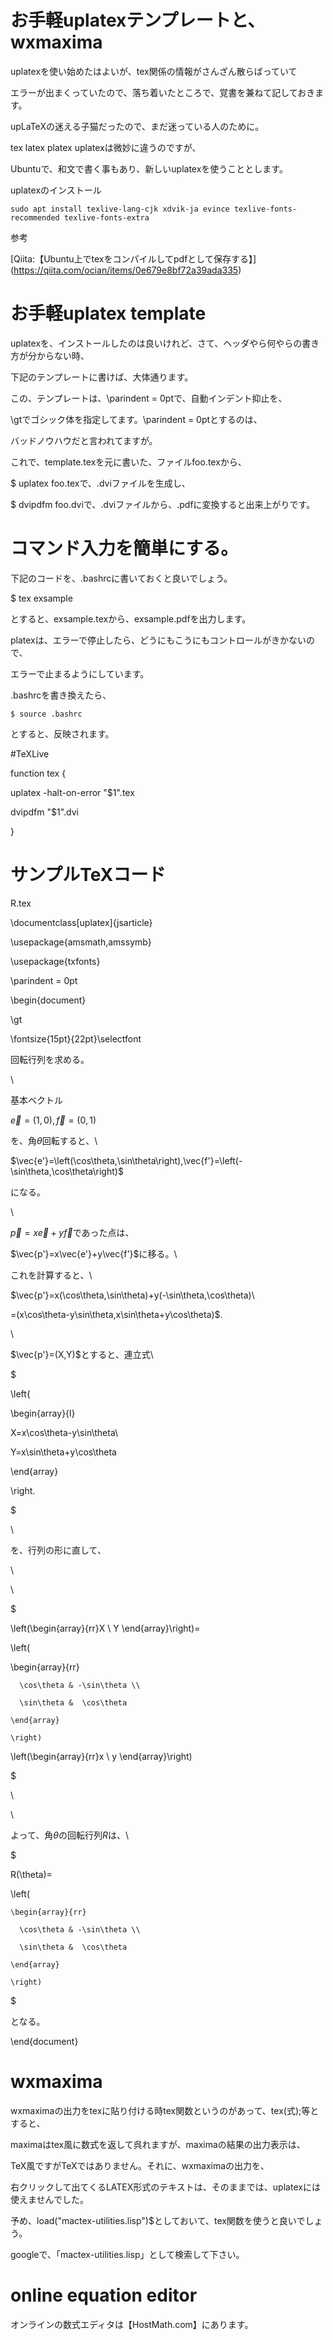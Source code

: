 # お手軽uplatexテンプレートと、wxmaxima

uplatexを使い始めたはよいが、tex関係の情報がさんざん散らばっていて

エラーが出まくっていたので、落ち着いたところで、覚書を兼ねて記しておきます。

upLaTeXの迷える子猫だったので、まだ迷っている人のために。

tex latex platex uplatexは微妙に違うのですが、

Ubuntuで、和文で書く事もあり、新しいuplatexを使うこととします。

uplatexのインストール

    sudo apt install texlive-lang-cjk xdvik-ja evince texlive-fonts-recommended texlive-fonts-extra

参考

[Qiita:【Ubuntu上でtexをコンパイルしてpdfとして保存する】]
(https://qiita.com/ocian/items/0e679e8bf72a39ada335)

# お手軽uplatex template

uplatexを、インストールしたのは良いけれど、さて、ヘッダやら何やらの書き方が分からない時、

下記のテンプレートに書けば、大体通ります。

この、テンプレートは、\parindent = 0ptで、自動インデント抑止を、

\gtでゴシック体を指定してます。\parindent = 0ptとするのは、

バッドノウハウだと言われてますが。


これで、template.texを元に書いた、ファイルfoo.texから、

$ uplatex foo.texで、.dviファイルを生成し、

$ dvipdfm foo.dviで、.dviファイルから、.pdfに変換すると出来上がりです。

# コマンド入力を簡単にする。

下記のコードを、.bashrcに書いておくと良いでしょう。

$ tex exsample

とすると、exsample.texから、exsample.pdfを出力します。

platexは、エラーで停止したら、どうにもこうにもコントロールがきかないので、

エラーで止まるようにしています。

.bashrcを書き換えたら、

    $ source .bashrc

とすると、反映されます。

#TeXLive

function tex {

  uplatex -halt-on-error "$1".tex

  dvipdfm "$1".dvi

}

# サンプルTeXコード

R.tex

\documentclass[uplatex]{jsarticle}

\usepackage{amsmath,amssymb}

\usepackage{txfonts}

\parindent = 0pt

\begin{document}

\gt

\fontsize{15pt}{22pt}\selectfont


回転行列を求める。

\\

基本ベクトル

$\vec{e}=(1,0),\vec{f}=(0,1)$

を、角$\theta$回転すると、\\

$\vec{e'}=\left(\cos\theta,\sin\theta\right),\vec{f'}=\left(-\sin\theta,\cos\theta\right)$

になる。

\\



$\vec{p}=x\vec{e}+y\vec{f}$であった点は、

$\vec{p'}=x\vec{e'}+y\vec{f'}$に移る。\\

これを計算すると、\\

$\vec{p'}=x(\cos\theta,\sin\theta)+y(-\sin\theta,\cos\theta)\\

=(x\cos\theta-y\sin\theta,x\sin\theta+y\cos\theta)$.

\\


$\vec{p'}=(X,Y)$とすると、連立式\\

$

\left\{

\begin{array}{l}

X=x\cos\theta-y\sin\theta\\

Y=x\sin\theta+y\cos\theta

\end{array}

\right.

$

\\

を、行列の形に直して、

\\

\\

$

  \left(\begin{array}{rr}X \\ Y \end{array}\right)=

  \left(

  \begin{array}{rr}
  
      \cos\theta & -\sin\theta \\
      
      \sin\theta &  \cos\theta
      
    \end{array}
    
    \right)
    
  \left(\begin{array}{rr}x \\ y \end{array}\right)
  
$

\\

\\

よって、角$\theta$の回転行列$R$は、\\

$

R(\theta)=

  \left(
  
    \begin{array}{rr}
    
      \cos\theta & -\sin\theta \\
      
      \sin\theta &  \cos\theta
      
    \end{array}
    
    \right)
    
$

となる。


\end{document}


# wxmaxima

wxmaximaの出力をtexに貼り付ける時tex関数というのがあって、tex(式);等とすると、

maximaはtex風に数式を返して呉れますが、maximaの結果の出力表示は、

TeX風ですがTeXではありません。それに、wxmaximaの出力を、

右クリックして出てくるLATEX形式のテキストは、そのままでは、uplatexには使えませんでした。

予め、load("mactex-utilities.lisp")$としておいて、tex関数を使うと良いでしょう。

googleで、「mactex-utilities.lisp」として検索して下さい。

# online equation editor

オンラインの数式エディタは【HostMath.com】にあります。

